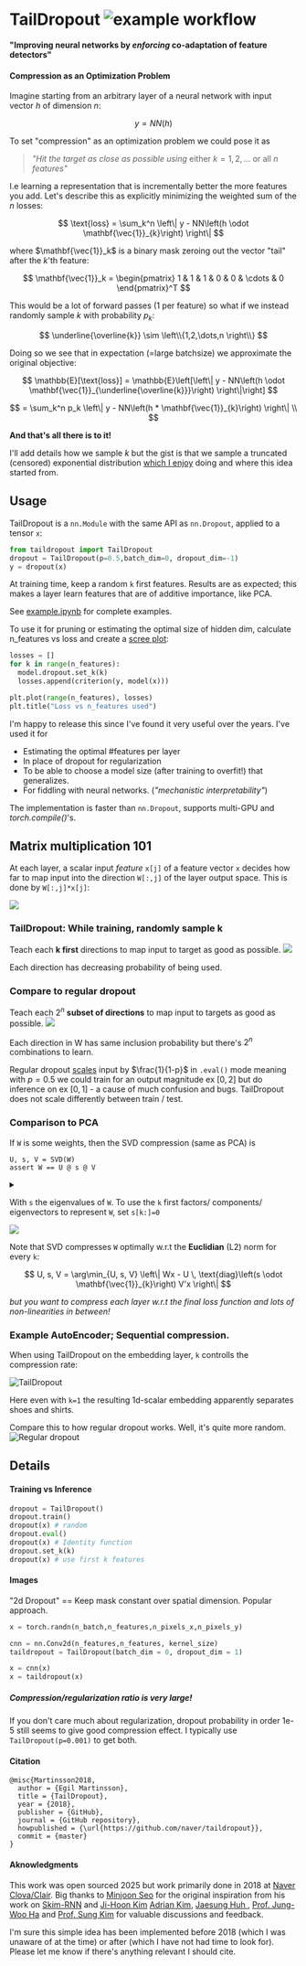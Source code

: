 # TailDropout ![example workflow](https://github.com/ragulpr/taildropout/actions/workflows/tests.yml/badge.svg)
**"Improving neural networks by *enforcing* co-adaptation of feature detectors"**

#### Compression as an Optimization Problem

Imagine starting from an arbitrary layer of a neural network with input vector $h$ of dimension $n$:

$$
y = NN(h) 
$$

To set "compression" as an optimization problem we could pose it as 

> *"Hit the target as close as possible using* either $k=1,2,\dots$ or all $n$ *features"*

I.e learning a representation that is incrementally better the more features you add. Let's describe this as explicitly minimizing the weighted sum of the $n$ losses:

$$
\text{loss} = \sum_k^n \left\| y - NN\left(h \odot \mathbf{\vec{1}}_{k}\right) \right\|
$$

where $\mathbf{\vec{1}}_k$ is a binary mask zeroing out the vector "tail" after the $k$'th feature:

$$
\mathbf{\vec{1}}_k = 
\begin{pmatrix}
1 & 1 & 1 & 0 & 0 & \cdots & 0
\end{pmatrix}^T
$$

This would be a lot of forward passes (1 per feature) so what if we instead randomly sample $k$ with probability $p_k$:

$$
\underline{\overline{k}} \sim  \left\\{1,2,\dots,n \right\\}
$$

Doing so we see that in expectation (=large batchsize) we approximate the original objective:

$$
\mathbb{E}[\text{loss}] = \mathbb{E}\left[\left\| y - NN\left(h \odot \mathbf{\vec{1}}_{\underline{\overline{k}}}\right) \right\|\right]
$$

$$
 = \sum_k^n p_k \left\| y - NN\left(h * \mathbf{\vec{1}}_{k}\right) \right\| \\
$$


**And that's all there is to it!** 

I'll add details how we sample $k$ but the gist is that we sample a truncated (censored) exponential distribution [which I enjoy](https://github.com/ragulpr/wtte-rnn) doing and where this idea started from.

## Usage
TailDropout is a `nn.Module` with the same API as `nn.Dropout`, applied to a tensor `x`: 
```python
from taildropout import TailDropout
dropout = TailDropout(p=0.5,batch_dim=0, dropout_dim=-1)
y = dropout(x)
```
At training time, keep a random `k` first features. Results are as expected; this makes a layer learn features that are of additive importance, like PCA. 

See [example.ipynb](example.ipynb) for complete examples.
<!-- If we apply it to a linear network we actually learn PCA [TODO LINK](). -->

To use it for pruning or estimating the optimal size of hidden dim, calculate n_features vs loss and create a [scree plot](https://en.wikipedia.org/wiki/Scree_plot):

```python
losses = []
for k in range(n_features):
  model.dropout.set_k(k)
  losses.append(criterion(y, model(x)))

plt.plot(range(n_features), losses)
plt.title("Loss vs n_features used")
```

I'm happy to release this since I've found it very useful over the years. I've used it for 
* Estimating the optimal \#features per layer
* In place of dropout for regularization
* To be able to choose a model size (after training to overfit!) that generalizes.
* For fiddling with neural networks. (*"mechanistic interpretability"*)

The implementation is faster than `nn.Dropout`, supports multi-GPU and *torch.compile()*'s.

## Matrix multiplication 101
At each layer, a scalar input *feature* `x[j]` of a feature vector `x` decides how far to map input into the direction `W[:,j]` of the layer output space. This is done by `W[:,j]*x[j]`:

![](./_figs/taildropout.gif)
### TailDropout: While training, randomly sample k
Teach each **k first** directions to map input to target as good as possible.
![](./_figs/taildropout_random.gif)

Each direction has decreasing probability of being used.

### Compare to regular dropout
Teach each $2^n$ **subset of directions** to map input to targets as good as possible.
![](./_figs/dropout.gif)

Each direction in W has same inclusion probability but there's $2^n$ combinations to learn.

Regular dropout [scales](https://pytorch.org/docs/stable/_modules/torch/nn/modules/dropout.html#Dropout) input by $\frac{1}{1-p}$ in `.eval()` mode meaning with $p=0.5$ we could train for an output magnitude ex $[0,2]$ but do inference on ex $[0,1]$ - a cause of much confusion and bugs. TailDropout does not scale differently between train / test.

### Comparison to PCA
If `W` is some weights, then the SVD compression (same as PCA) is
```
U, s, V = SVD(W)
assert W == U @ s @ V
```
<details> <summary></summary>

```python
W = torch.randn([2,10])
U, s, V = torch.linalg.svd(W)

s = torch.hstack([torch.diag(s), torch.zeros(2, 8)])

torch.testing.assert_close(
    W,
    U @ s @ V
)
```

</details>

With `s` the eigenvalues of `W`. To use the `k` first factors/ components/ eigenvectors to represent `W`, set `s[k:]=0`

![](./_figs/svd.gif)

Note that SVD compresses `W` optimally w.r.t the **Euclidian** (L2) norm for every `k`:
<!-- ```
||W - U[:,:k] diag(s[:k]) V[:,:k]'||
``` -->

$$
U, s, V = \arg\min_{U, s, V} \left\| Wx - U \, \text{diag}\left(s \odot \mathbf{\vec{1}}_{k}\right) V'x \right\|
$$

*but you want to compress each layer w.r.t the final loss function and lots of non-linearities in between!*

### Example AutoEncoder; Sequential compression.
When using TailDropout on the embedding layer, `k` controlls the compression rate:

![TailDropout](./_figs/ae-taildropout.gif)

Here even with `k=1` the resulting 1d-scalar embedding apparently separates shoes and shirts. 

Compare this to how regular dropout works. Well, it's quite more random.
![Regular dropout](./_figs/ae-dropout.gif)


## Details
#### Training vs Inference
```python
dropout = TailDropout()
dropout.train()
dropout(x) # random
dropout.eval() 
dropout(x) # Identity function
dropout.set_k(k)
dropout(x) # use first k features 
```
<!-- 
#### Sequences
"Recurrent dropout" == Keep mask constant over time. Popular approach.
```python
x = torch.randn(n_timesteps,n_sequences,n_features)

gru = nn.GRU(n_features,n_features)
taildropout = TailDropout(batch_dim = 1, dropout_dim = 2)

x, _ = gru(x)
x = taildropout(x)
```
If you want to have mask vary for each timestep and sequence
```python
taildropout = TailDropout(batch_dim = [0,1], dropout_dim = 2)
``` -->

#### Images
"2d Dropout" == Keep mask constant over spatial dimension. Popular approach.
```python
x = torch.randn(n_batch,n_features,n_pixels_x,n_pixels_y)

cnn = nn.Conv2d(n_features,n_features, kernel_size)
taildropout = TailDropout(batch_dim = 0, dropout_dim = 1)

x = cnn(x)
x = taildropout(x)
```

<!-- #### BatchNorm
Same as with regular dropout; batchnorm *before* dropout.
```python
layer = nn.Sequential(
    nn.Linear(n_features,n_features),
    nn.BatchNorm1d(n_features),
    nn.ReLU(),
    TailDropout()
    )
``` -->

##### Compression/regularization ratio is very large!
If you don't care much about regularization, dropout probability in order 1e-5 still 
seems to give good compression effect. I typically use `TailDropout(p=0.001)` to get both. 

<!-- #### Math
TODO
Intuitively, “earlier” features survive more often, while “later” features get zeroed‐out more often.
If we want `mask = dropout(x)` to have `mask.mean() == dropout.p`. It's incentivizing the model to learn an ordering of the features by importance.

Think of
```
F(k) = probability k<= F
``` -->

#### Citation
```
@misc{Martinsson2018,
  author = {Egil Martinsson},
  title = {TailDropout},
  year = {2018},
  publisher = {GitHub},
  journal = {GitHub repository},
  howpublished = {\url{https://github.com/naver/taildropout}},
  commit = {master}
}
```

#### Aknowledgments
This work was open sourced 2025 but work primarily done in 2018 at [Naver Clova/Clair](https://research.clova.ai/). Big thanks to [Minjoon Seo](https://seominjoon.github.io/) for the original inspiration from his work on [Skim-RNN](https://arxiv.org/abs/1711.02085) and [Ji-Hoon Kim](https://scholar.google.co.kr/citations?user=1KdhN5QAAAAJ&hl=ko) [Adrian Kim](https://scholar.google.co.kr/citations?user=l6lDgpgAAAAJ&hl=ko), [Jaesung Huh
](https://scholar.google.com/citations?user=VDMZ-pQAAAAJ&hl=en), [Prof. Jung-Woo Ha](https://scholar.google.com/citations?user=eGj3ay4AAAAJ&hl=en) and [Prof. Sung Kim](https://scholar.google.com/citations?user=JE_m2UgAAAAJ&hl=en) for valuable discussions and feedback.

I'm sure this simple idea has been implemented before 2018 (which I was unaware of at the time) or after (which I have not had time to look for). Please let me know if there's anything relevant I should cite.
